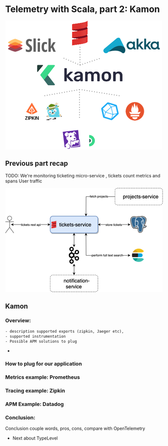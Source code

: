 # Telemetry with Scala, part 2: Kamon
![](images/diagram_kamon.drawio.png)


## Previous part recap
TODO: We're monitoring ticketing micro-service , tickets count metrics and spans
User traffic 

![](images/diagram_system_architecture.drawio.png)

## Kamon
### Overview:
    - description supported exports (zipkin, Jaeger etc),
    - supported instrumentation
    - Possible APM solutions to plug
- 
### How to plug for our application

### Metrics example: Prometheus

### Tracing example: Zipkin


### APM Example: Datadog

### Conclusion: 

Conclusion
couple words, pros, cons, compare with OpenTelemetry

- Next about TypeLevel 
